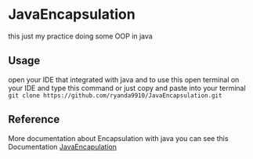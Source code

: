 # JavaEncapsulation
 this just my practice doing some OOP in java 
## Usage 
open your IDE that integrated with java and 
to use this open terminal on your IDE and type this command  or just copy and paste into your terminal   ``git clone https://github.com/ryanda9910/JavaEncapsulation.git``
## Reference 
More documentation about Encapsulation with java you can see this Documentation [JavaEncapulation](https://www.w3schools.com/java/java_encapsulation.asp)






